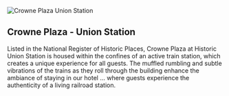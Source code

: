 ![Crowne Plaza Union Station](/img/hotel-crowneplazaunionstation.png)

## Crowne Plaza - Union Station

Listed in the National Register of Historic Places, Crowne Plaza at Historic
Union Station is housed within the confines of an active train station, which
creates a unique experience for all guests. The muffled rumbling and subtle
vibrations of the trains as they roll through the building enhance the ambiance
of staying in our hotel ... where guests experience the authenticity of a
living railroad station.

